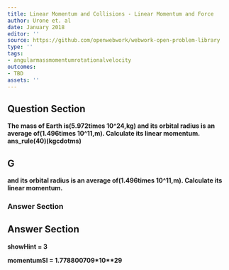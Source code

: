 ```yaml
---
title: Linear Momentum and Collisions - Linear Momentum and Force
author: Urone et. al
date: January 2018
editor: ''
source: https://github.com/openwebwork/webwork-open-problem-library
type: ''
tags:
- angularmassmomentumrotationalvelocity
outcomes:
- TBD
assets: ''
---
```


## Question Section 

<b>
The mass of Earth is(5.972times 10^24,kg) and its orbital radius is an average of(1.496times 10^11,m). Calculate its linear momentum.
ans_rule(40)(kgcdotms)

## G
and its orbital radius is an average of(1.496times 10^11,m). Calculate its linear momentum.
### Answer Section


## Answer Section

showHint = 3

momentumSI = 1.778800709*10**29
